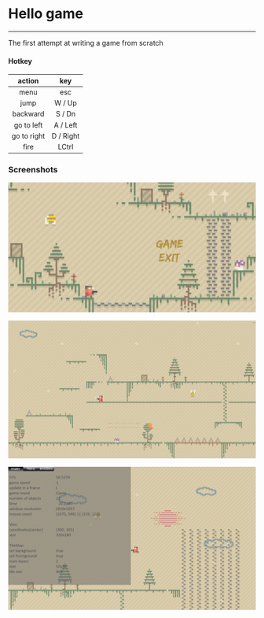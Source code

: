 # Hello game

----
The first attempt at writing a game from scratch

#### Hotkey

|   action    |    key    |
|:-----------:|:---------:|
|    menu     |    esc    |
|    jump     |  W / Up   |
|  backward   |  S / Dn   |
| go to left  | A / Left  |
| go to right | D / Right |
|    fire     |   LCtrl   |


### Screenshots 

![img_1.png](images/img_1.png)

![img_2.png](images/img_2.png)

![img.png](images/img.png)